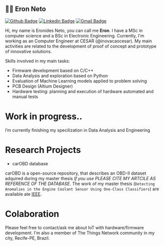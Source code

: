 ## :man_technologist: Eron Neto

[![Github Badge](https://img.shields.io/badge/-Github-000?style=flat-square&logo=Github&logoColor=white&link=https://github.com/eron93br)](https://github.com/eron93br)
[![Linkedin Badge](https://img.shields.io/badge/-LinkedIn-blue?style=flat-square&logo=Linkedin&logoColor=white&link=https://www.linkedin.com/in/eronides-da-silva-neto-195750a6/)](https://www.linkedin.com/in/eronides-da-silva-neto-195750a6/)
[![Gmail Badge](https://img.shields.io/badge/-Gmail-c14438?style=flat-square&logo=Gmail&logoColor=white&link=mailto:eron93@gmail.com)](mailto:eron93@gmail.com)



Hi, my name is Eronides Neto, you can call me **Eron**. I have a MSc in computer science and a BSc in Electronic Engineering. Currently, I'm working as an Computer Engineer at CESAR (@inovacaocesar). My main activities are related to the development of proof of concept and prototype of innovative solutions.

Skills involved in my main tasks:

- Firmware development based on C/C++
- Data Analysis and exploration based on Python
- Evaluation of Machine Learning models applied to problem solving
- PCB Design (Altium Designer)
- Hardware testing: planning and execution of hardware automated and manual tests


# Work in progress..

I’m currently finishing my specilization in Data Analysis and Engineering

# Research Projects 

- carOBD database

carOBD is a open-source repository, that describes an OBD-II dataset adquired during my master thesis *If you use PLEASE CITE MY ARTCILE AS REFERENCE OF THE DATABASE*. The work of my master thesis (`Detecting Anomalies in the Engine Coolant Sensor Using One-Class Classifiers`) are available ate [IEEE](https://ieeexplore.ieee.org/abstract/document/8891367).

# Colaboration 

Please feel free to contact/ask me about IoT with hardware/firmware development. I'm also a member of The Things Network community in my city, Recife-PE, Brazil. 

<!--
**eron93br/eron93br** is a ✨ _special_ ✨ repository because its `README.md` (this file) appears on your GitHub profile.

Here are some ideas to get you started:

- 🔭 I’m currently working on ...
- 🌱 I’m currently learning ...
- 👯 I’m looking to collaborate on ...
- 🤔 I’m looking for help with ...
- 💬 Ask me about ...
- 📫 How to reach me: ...
- 😄 Pronouns: ...
- ⚡ Fun fact: ...
-->
